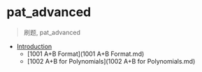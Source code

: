 # pat_advanced

> 刷题, pat_advanced <br>

* [Introduction](README.md)
	* [1001 A+B Format](1001 A+B Format.md)
	* [1002 A+B for Polynomials](1002 A+B for Polynomials.md)
